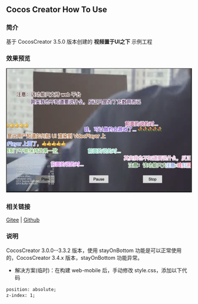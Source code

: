 ## Cocos Creator How To Use

### 简介

基于 CocosCreator 3.5.0 版本创建的 **视频置于UI之下** 示例工程

### 效果预览
![image](../../../image/202203/2022030208.jpg)

### 相关链接
[Gitee](https://gitee.com/mirrors_cocos-creator/example-cases/tree/v2.4.3/assets/cases/02_ui/09_videoplayer) | [Github](https://github.com/cocos-creator/example-cases/tree/v2.4.3/assets/cases/02_ui/09_videoplayer)

### 说明
CocosCreator 3.0.0--3.3.2 版本，使用 stayOnBottom 功能是可以正常使用的，CocosCreator 3.4.x 版本，stayOnBottom 功能异常。

- 解决方案(临时)：在构建 web-mobile 后，手动修改 style.css，添加以下代码
```
position: absolute;
z-index: 1;
```